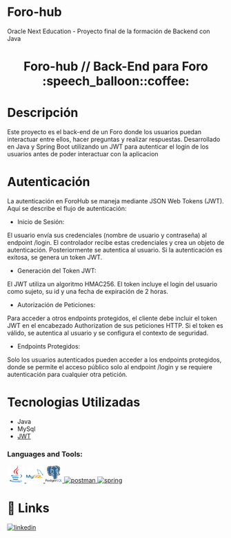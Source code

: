 # Foro-hub
Oracle Next Education - Proyecto final de la formación de Backend con Java 



<h1 align="center"> Foro-hub // Back-End para Foro :speech_balloon::coffee: </h1>







# Descripción
Este proyecto es el back-end de un Foro donde los usuarios puedan interactuar entre ellos, hacer preguntas y realizar respuestas. Desarrollado en Java y Spring Boot utilizando un JWT para autenticar el login de los usuarios antes de poder interactuar con la aplicacion


# Autenticación

La autenticación en ForoHub se maneja mediante JSON Web Tokens (JWT). Aquí se describe el flujo de autenticación:

- Inicio de Sesión:

El usuario envía sus credenciales (nombre de usuario y contraseña) al endpoint /login.
El controlador recibe estas credenciales y crea un objeto de autenticación.
Posteriormente se autentica al usuario. Si la autenticación es exitosa, se genera un token JWT.

- Generación del Token JWT:

El JWT utiliza un algoritmo HMAC256.
El token incluye el login del usuario como sujeto, su id y una fecha de expiración de 2 horas.

- Autorización de Peticiones:

Para acceder a otros endpoints protegidos, el cliente debe incluir el token JWT en el encabezado Authorization de sus peticiones HTTP.
Si el token es válido, se autentica al usuario y se configura el contexto de seguridad.

- Endpoints Protegidos:

Solo los usuarios autenticados pueden acceder a los endpoints protegidos, donde se permite el acceso público solo al endpoint /login y se requiere autenticación para cualquier otra petición.




# Tecnologias Utilizadas
- Java
- MySql
- [JWT](https://jwt.io/)







<h3 align="left">Languages and Tools:</h3>
<p align="left"> <a href="https://www.java.com" target="_blank" rel="noreferrer"> <img src="https://raw.githubusercontent.com/devicons/devicon/master/icons/java/java-original.svg" alt="java" width="40" height="40"/> </a> <a href="https://www.mysql.com/" target="_blank" rel="noreferrer"> <img src="https://raw.githubusercontent.com/devicons/devicon/master/icons/mysql/mysql-original-wordmark.svg" alt="mysql" width="40" height="40"/> </a> <a href="https://www.postgresql.org" target="_blank" rel="noreferrer"> <img src="https://raw.githubusercontent.com/devicons/devicon/master/icons/postgresql/postgresql-original-wordmark.svg" alt="postgresql" width="40" height="40"/> </a> <a href="https://postman.com" target="_blank" rel="noreferrer"> <img src="https://www.vectorlogo.zone/logos/getpostman/getpostman-icon.svg" alt="postman" width="40" height="40"/> </a> <a href="https://spring.io/" target="_blank" rel="noreferrer"> <img src="https://www.vectorlogo.zone/logos/springio/springio-icon.svg" alt="spring" width="40" height="40"/> </a> </p>



# 🔗 Links

[![linkedin](https://img.shields.io/badge/linkedin-0A66C2?style=for-the-badge&logo=linkedin&logoColor=white)](https://www.linkedin.com/in/jean-angel-gomez-ramirez/)


